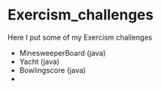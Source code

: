 # Exercism_challenges
Here I put some of my Exercism challenges 

- MinesweeperBoard (java)
- Yacht (java)
- Bowlingscore (java)
- 
